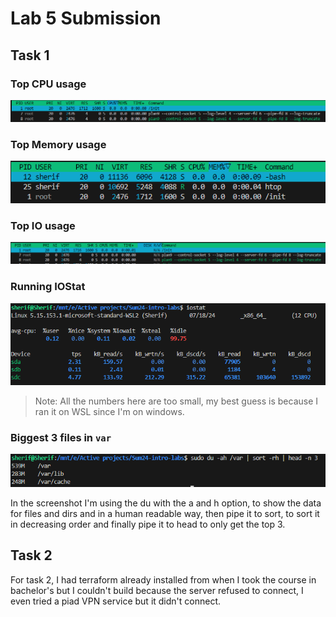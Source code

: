 # Lab 5 Submission

## Task 1

### Top CPU usage

![Top CPU](/Resources/TopCPU.png)

### Top Memory usage

![Top Mem](/Resources/TopMem.png)

### Top IO usage

![Top IO](/Resources/TopIO.png)

### Running IOStat

![IOStat](/Resources/IOStat.png)

> Note: All the numbers here are too small, my best guess is because I ran it on WSL since I'm on windows.

### Biggest 3 files in `var`

![Top Var](/Resources/TopVar.png)

In the screenshot I'm using the du with the a and h option, to show the data for files and dirs and in a human readable way, then pipe it to sort, to sort it in decreasing order and finally pipe it to head to only get the top 3.

## Task 2

For task 2, I had terraform already installed from when I took the course in bachelor's but I couldn't build because the server refused to connect, I even tried a piad VPN service but it didn't connect.
